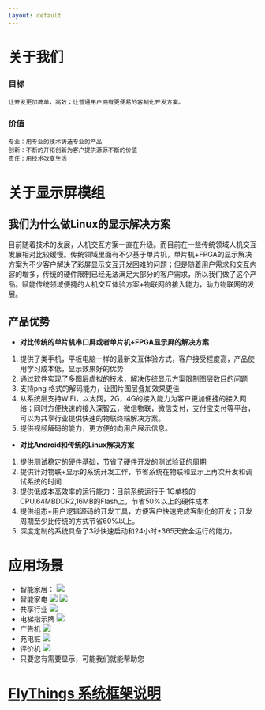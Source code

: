 ```yaml
---
layout: default
---
```


# 关于我们
### 目标
	让开发更加简单，高效；让普通用户拥有更便易的客制化开发方案。
### 价值
	专业：用专业的技术铸造专业的产品
	创新：不断的开拓创新为客户提供源源不断的价值
	责任：用技术改变生活


# 关于显示屏模组
## 我们为什么做Linux的显示解决方案
目前随着技术的发展，人机交互方案一直在升级。而目前在一些传统领域人机交互发展相对比较缓慢。传统领域里面有不少基于单片机，单片机+FPGA的显示解决方案为不少客户解决了彩屏显示交互开发困难的问题；但是随着用户需求和交互内容的增多，传统的硬件限制已经无法满足大部分的客户需求，所以我们做了这个产品。赋能传统领域便捷的人机交互体验方案+物联网的接入能力，助力物联网的发展。
## 产品优势

* **对比传统的单片机串口屏或者单片机+FPGA显示屏的解决方案**
1. 提供了类手机，平板电脑一样的最新交互体验方式，客户接受程度高，产品使用学习成本低，显示效果好的优势
2. 通过软件实现了多图层虚拟的技术，解决传统显示方案限制图层数目的问题
3. 支持png 格式的解码能力，让图片图层叠加效果更佳
4. 从系统层支持WiFi，以太网，2G，4G的接入能力为客户更加便捷的接入网络；同时方便快速的接入深智云，微信物联，微信支付，支付宝支付等平台，可以为共享行业提供快速的物联终端解决方案。
5. 提供视频解码的能力，更方便的向用户展示信息。
* **对比Android和传统的Linux解决方案**
1. 提供测试稳定的硬件基础，节省了硬件开发的测试验证的周期
2. 提供针对物联+显示的系统开发工作，节省系统在物联和显示上再次开发和调试系统的时间
3. 提供低成本高效率的运行能力：目前系统运行于 1G单核的CPU,64MBDDR2,16MB的Flash上，节省50%以上的硬件成本
4. 提供组态+用户逻辑源码的开发工具，方便客户快速完成客制化的开发；开发周期至少比传统的方式节省60%以上。
5. 深度定制的系统具备了3秒快速启动和24小时*365天安全运行的能力。

# 应用场景
* 智能家居：
![](images/screenshot_1511002868827.png)
* 智能家电
![](images/screenshot_1511002887090.png)
![](images/screenshot_1511003057000.png)
* 共享行业
![](images/screenshot_1511003084598.png)
* 电梯指示牌
![](images/screenshot_1511003099335.png)
* 广告机
![](images/screenshot_1511003110508.png)
* 充电桩
![](images/screenshot_1511003125595.png)
* 评价机
![](images/screenshot_1511003138758.png)
* 只要您有需要显示，可能我们就能帮助您



# [FlyThings 系统框架说明](system_introdoction#system_introdoction)
